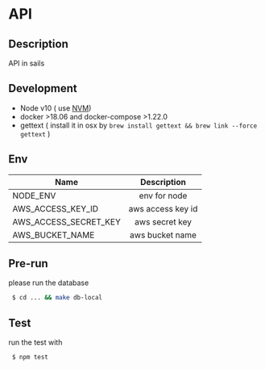 # API 

## Description

API in sails

## Development

- Node v10 ( use [NVM](https://github.com/creationix/nvm))
- docker >18.06 and docker-compose >1.22.0
- gettext ( install it in osx by `brew install gettext && brew link --force gettext` )

## Env

|Name                   | Description      |
| --------------------- |:-------------:|
| NODE_ENV              | env for node |
| AWS_ACCESS_KEY_ID     | aws access key id |
| AWS_ACCESS_SECRET_KEY | aws secret key|
| AWS_BUCKET_NAME       | aws bucket name |


## Pre-run

please run the database

```bash
 $ cd ... && make db-local
```

## Test

run the test with 
```bash
 $ npm test
```